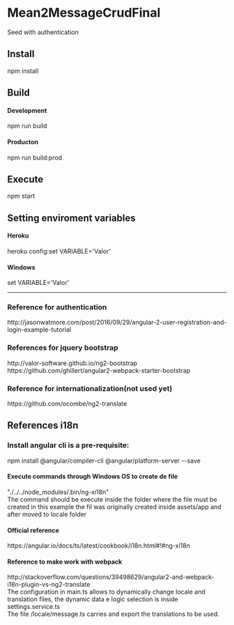 # Mean2MessageCrudFinal
Seed with authentication

<h2>Install</h2>

<p>npm install
<br>

<h2>Build</h2>

<h4>Development</h4>
<p>npm run build
<br>
<h4>Producton</h4>
<p>npm run build:prod
<br>

<h2>Execute</h2>

<p>npm start
<br>

<h2>Setting enviroment variables</h2>
<h4>Heroku</h4>
<p>heroku config:set VARIABLE='Valor'
<br>

<h4>Windows</h4>
<p>set VARIABLE='Valor'
<br>

<hr>
<h3>Reference for authentication</h3>
http://jasonwatmore.com/post/2016/09/29/angular-2-user-registration-and-login-example-tutorial
<br>
<h3>References for jquery bootstrap</h3>
http://valor-software.github.io/ng2-bootstrap
<br>
https://github.com/ghillert/angular2-webpack-starter-bootstrap
<br>
<h3>Reference for internationalization(not used yet)</h3>
https://github.com/ocombe/ng2-translate
<br>
<h2>References i18n</h2>
<h3>Install angular cli is a pre-requisite:</h3>
npm install @angular/compiler-cli @angular/platform-server --save
<h4>Execute commands through Windows OS to create de file</h4>
 "./../../node_modules/.bin/ng-xi18n"
 <br>
 The command should be execute inside the folder where the file must be created
 in this example the fil was originally created inside assets/app and after moved to locale folder
<h4>Official reference</h4>
https://angular.io/docs/ts/latest/cookbook/i18n.html#!#ng-xi18n
<h4>Reference to make work with webpack</h4>
http://stackoverflow.com/questions/39498629/angular2-and-webpack-i18n-plugin-vs-ng2-translate
<br>
The configuration in main.ts allows to dynamically change locale and translation files, the dynamic data e logic selection is inside settings.service.ts
<br>
The file /locale/message.ts carries and export the translations to be used.